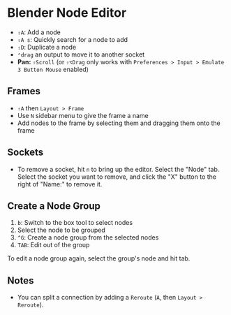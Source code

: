 # Blender Node Editor

- `⇧A`: Add a node
- `⇧A s`: Quickly search for a node to add
- `⇧D`: Duplicate a node
- `⌃drag` an output to move it to another socket
- **Pan:** `⇧Scroll` (or `⇧⌥Drag` only works with `Preferences > Input > Emulate 3 Button Mouse` enabled)

## Frames

- `⇧A` then `Layout > Frame`
- Use `N` sidebar menu to give the frame a name
- Add nodes to the frame by selecting them and dragging them onto the frame

## Sockets

- To remove a socket, hit `n` to bring up the editor. Select the "Node" tab. Select the socket you want to remove, and click the "X" button to the right of "Name:" to remove it.

## Create a Node Group

1. `b`: Switch to the box tool to select nodes
2. Select the node to be grouped
3. `^G`: Create a node group from the selected nodes
4. `TAB`: Edit out of the group

To edit a node group again, select the group's node and hit tab.

## Notes

- You can split a connection by adding a `Reroute` (`A`, then `Layout > Reroute`).
